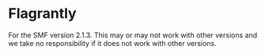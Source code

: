 # Flagrantly

For the SMF version 2.1.3. This may or may not work with other versions and we take no responsibility if it does not work with other versions.

